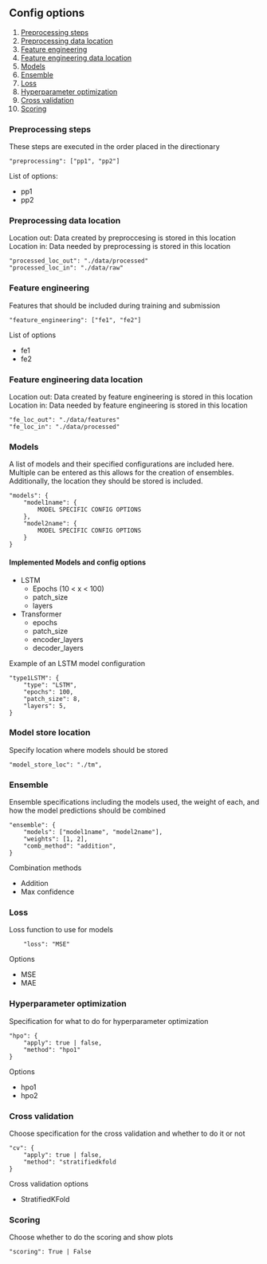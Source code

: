 ## Config options 

1. [Preprocessing steps](#preprocessing-steps)
2. [Preprocessing data location](#preprocessing-data-location)
3. [Feature engineering](#feature-engineering)
4. [Feature engineering data location](#feature-engineering-data-location)
5. [Models](#models)
6. [Ensemble](#ensemble)
7. [Loss](#loss)
8. [Hyperparameter optimization](#hyperparameter-optimization)
9. [Cross validation](#cross-validation)
10. [Scoring](#scoring)


### Preprocessing steps

These steps are executed in the order placed in the directionary

```
"preprocessing": ["pp1", "pp2"]
```

List of options:
- pp1
- pp2

### Preprocessing data location
<p>
Location out: Data created by preproccesing is stored in this location <br>
Location in: Data needed by preprocessing is stored in this location
</p>

```
"processed_loc_out": "./data/processed"
"processed_loc_in": "./data/raw"
```


### Feature engineering

Features that should be included during training and submission


``` 
"feature_engineering": ["fe1", "fe2"]
```

List of options
- fe1
- fe2

### Feature engineering data location
<p>
Location out: Data created by feature engineering is stored in this location <br>
Location in: Data needed by feature engineering is stored in this location
</p>

``` 
"fe_loc_out": "./data/features"
"fe_loc_in": "./data/processed"
```

### Models

A list of models and their specified configurations are included here. Multiple can be entered as this allows for the creation of ensembles. Additionally, the location they should be stored is included.
 
``` 
"models": {
    "model1name": {
        MODEL SPECIFIC CONFIG OPTIONS
    },
    "model2name": {
        MODEL SPECIFIC CONFIG OPTIONS
    }
}
```

#### Implemented Models and config options

- LSTM
    - Epochs (10 < x < 100)
    - patch_size
    - layers
- Transformer
    - epochs
    - patch_size
    - encoder_layers
    - decoder_layers

Example of an LSTM model configuration

```
"type1LSTM": {
    "type": "LSTM",
    "epochs": 100,
    "patch_size": 8,
    "layers": 5,
}
```

### Model store location

Specify location where models should be stored

```
"model_store_loc": "./tm",
```


### Ensemble

Ensemble specifications including the models used, the weight of each, and how the model predictions should be combined

```
"ensemble": {
    "models": ["model1name", "model2name"],
    "weights": [1, 2],
    "comb_method": "addition",
}
```

Combination methods
- Addition
- Max confidence

### Loss

Loss function to use for models

```
    "loss": "MSE"
```

Options
- MSE
- MAE

### Hyperparameter optimization

Specification for what to do for hyperparameter optimization

```
"hpo": {
    "apply": true | false,
    "method": "hpo1"
}
```

Options
- hpo1
- hpo2

### Cross validation

Choose specification for the cross validation and whether to do it or not

```
"cv": {
    "apply": true | false,
    "method": "stratifiedkfold
}
```

Cross validation options
- StratifiedKFold

### Scoring

Choose whether to do the scoring and show plots

```
"scoring": True | False
```